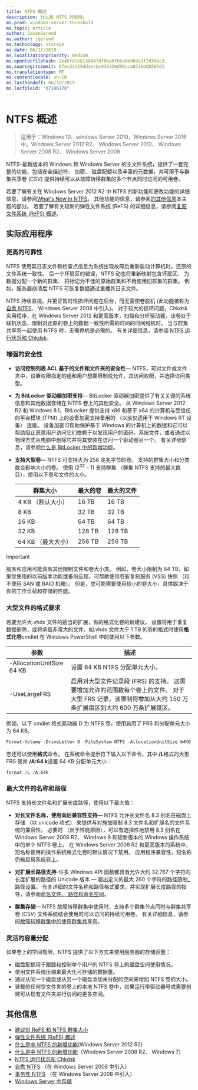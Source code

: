 ```yaml
---
title: NTFS 概述
description: 什么是 NTFS 的说明。
ms.prod: windows-server-threshold
ms.topic: article
author: JasonGerend
ms.author: jgerend
ms.technology: storage
ms.date: 06/17/2019
ms.localizationpriority: medium
ms.openlocfilehash: 2e45fd1eb13044fdf0ba0f66a6e909a3f2d39bc3
ms.sourcegitcommit: 6fec3ca19ddaecbc936320d98cca0736dd8505d1
ms.translationtype: MT
ms.contentlocale: zh-CN
ms.lasthandoff: 06/18/2019
ms.locfileid: "67196170"
---
```

# <a name="ntfs-overview"></a>NTFS 概述

>适用于：Windows 10、windows Server 2019，Windows Server 2016 中，Windows Server 2012 R2、 Windows Server 2012、 Windows Server 2008 R2、 Windows Server 2008

NTFS-最新版本的 Windows 和 Windows Server 的主文件系统，提供了一套完整的功能，包括安全描述符、 加密、 磁盘配额以及丰富的元数据，并可用于与群集共享卷 (CSV) 提供持续可以从故障转移群集的多个节点同时访问的可用卷。

若要了解有关在 Windows Server 2012 R2 中 NTFS 的新功能和更改功能的详细信息，请参阅[What's New in NTFS](https://docs.microsoft.com/previous-versions/windows/it-pro/windows-server-2012-r2-and-2012/dn466520(v%3dws.11))。 其他功能的信息，请参阅[的其他信息](#additional-information)本主题的部分。 若要了解有关较新的弹性文件系统 (ReFS) 的详细信息，请参阅[复原文件系统 (ReFS) 概述](../refs/refs-overview.md)。

## <a name="practical-applications"></a>实际应用程序

### <a name="increased-reliability"></a>更高的可靠性

NTFS 使用其日志文件和检查点信息为系统出现故障后重新启动计算机时，还原的文件系统一致性。 后一个坏扇区的错误，NTFS 动态将重新映射包含坏扇区、 为数据分配一个新的群集、 将标记为不佳的原始群集和不再使用旧群集的群集。 例如，服务器崩溃后 NTFS 可恢复数据通过重播其日志文件。

NTFS 持续监视，并更正暂时性损坏问题在后台，而无需使卷脱机 (此功能被称为[自愈 NTFS](https://docs.microsoft.com/previous-versions/windows/it-pro/windows-server-2008-R2-and-2008/cc771388(v=ws.10))、 Windows Server 2008 中引入)。 对于较大的损坏问题，Chkdsk 实用程序，在 Windows Server 2012 和更高版本，扫描和分析驱动器，该卷处于联机状态，限制对还原的卷上的数据一致性所需的时间的时间脱机时。 当与群集共享卷一起使用 NTFS 时，无需停机是必需的。 有关详细信息，请参阅 [NTFS 运行状况和 Chkdsk](https://docs.microsoft.com/previous-versions/windows/it-pro/windows-server-2012-r2-and-2012/hh831536(v%3dws.11))。

### <a name="increased-security"></a>增强的安全性

- **访问控制列表 ACL 基于的文件和文件夹的安全性**— NTFS，可对文件或文件夹中，设置权限指定的组和用户想要限制或允许，其访问权限，并选择访问类型。

- **为 BitLocker 驱动器加密支持**— BitLocker 驱动器加密提供了有关关键的系统信息和其他数据存储在 NTFS 卷上的其他安全。 从 Windows Server 2012 R2 和 Windows 8.1，BitLocker 提供支持 x86 和基于 x64 的计算机与受信任的平台模块 (TPM) 上的设备加密支持备用的 （以前仅适用于 Windows RT 设备） 连接。 设备加密可帮助保护基于 Windows 的计算机上的数据和它可以帮助阻止恶意用户访问它们依赖于以发现用户的密码，系统文件，或者通过以物理方式从电脑中删除它并将其安装在访问一个驱动器另一个。 有关详细信息，请参阅[什么是 BitLocker 中的新增功能](https://docs.microsoft.com/previous-versions/windows/it-pro/windows-server-2012-r2-and-2012/dn306081(v%3dws.11))。

- **支持大型卷**— NTFS 可支持大为 256 兆兆字节的卷。 支持的群集大小和分类数会影响大小的卷。 使用 (2<sup>32</sup> – 1) 支持群集 （群集 NTFS 支持的最大数目），使用以下卷和文件的大小。

  |群集大小|最大的卷|最大的文件|
  |---|---|---|
  |4 KB （默认大小）|16 TB|16 TB|
  |8 KB|32 TB|32 TB|
  |16 KB|64 TB|64 TB|
  |32 KB|128 TB|128 TB|
  |64 KB （最大大小）|256 TB|256 TB|

>[!IMPORTANT]
>服务和应用可能具有其他限制文件和卷大小类。 例如，卷大小限制为 64 TB，如果您使用的以前版本功能或备份应用，可帮助使用卷影复制服务 (VSS) 快照 （和不使用 SAN 或 RAID 机箱）。 但是，您可能需要使用较小的卷大小，具体取决于你的工作负荷和存储的性能。

### <a name="formatting-requirements-for-large-files"></a>大型文件的格式要求

若要允许大.vhdx 文件的适当的扩展，有的格式化卷的新建议。 设置将用于重复数据删除，或将承载非常大的文件，如.vhdx 文件大于 1 TB 的卷的格式时使用**格式化卷**cmdlet 在 Windows PowerShell 中的使用以下参数。

|参数|描述|
|---|---|
|-AllocationUnitSize 64 KB|设置 64 KB NTFS 分配单元大小。|
|-UseLargeFRS|启用对大型文件记录段 (FRS) 的支持。 这需要增加允许的范围数每个卷上的文件。 对于大型 FRS 记录，该限制将增加从大约 150 万条扩展盘区到大约 600 万条扩展盘区。|

例如，以下 cmdlet 格式驱动器 D 为 NTFS 卷，使用启用了 FRS 和分配单元大小为 64 KB。

```PowerShell
Format-Volume -DriveLetter D -FileSystem NTFS -AllocationUnitSize 64KB -UseLargeFRS
```

您还可以使用**格式**命令。 在系统命令提示符下输入以下命令，其中 **/L**格式的大型 FRS 卷并 **/A:64 k**设置 64 KB 分配单元大小：

```PowerShell
format /L /A:64k
```

### <a name="maximum-file-name-and-path"></a>最大文件的名称和路径

NTFS 支持长文件名和扩展长度路径，使用以下最大值：

- **对长文件名称，使用向后兼容性支持**— NTFS 允许长文件名 8.3 别名在磁盘上存储 （以 unicode 格式） 来提供与对施加限制 8.3 文件名和扩展名的文件系统的兼容性。 必要时 （出于性能原因），可以有选择性地禁用 8.3 别名在 Windows Server 2008 R2、 Windows 8 和较新版本的 Windows 操作系统中的单个 NTFS 卷上。
  在 Windows Server 2008 R2 和更高版本的系统中，短名称使用的操作系统格式化卷时默认情况下禁用。 应用程序兼容性，短名称仍被启用系统卷上。

- **对扩展长路径支持**-许多 Windows API 函数都具有允许大约 32,767 个字符的长度扩展的路径的 Unicode 版本 — 超出定义的最大 260 个字符的路径限制\_路径设置。 有关详细的文件名称和路径格式要求，并实现扩展长度路径的指导，请参阅[命名文件、 路径和命名空间](https://msdn.microsoft.com/library/windows/desktop/aa365247)。

- **群集存储**— NTFS 故障转移群集中使用时，支持多个群集节点同时与群集共享卷 (CSV) 文件系统结合使用时可以访问的持续可用卷。 有关详细信息，请参阅[故障转移群集中的使用群集共享卷](../../failover-clustering/failover-cluster-csvs.md)。

### <a name="flexible-allocation-of-capacity"></a>灵活的容量分配

如果卷上的空间有限，NTFS 提供了以下方式来使用服务器的存储容量：

- 磁盘配额用于跟踪和控制单个用户的 NTFS 卷上的磁盘空间使用情况。
- 使用文件系统压缩来最大化可存储的数据量。
- 通过从同一个磁盘或从另一个磁盘添加未分配的空间来增加 NTFS 卷的大小。
- 装载的任何空文件夹的卷上的本地 NTFS 卷中，如果运行带驱动器号或需要创建可从现有文件夹进行访问的更多空间。

## <a name="additional-information"></a>其他信息

- [建议对 ReFS 和 NTFS 群集大小](https://techcommunity.microsoft.com/t5/Storage-at-Microsoft/Cluster-size-recommendations-for-ReFS-and-NTFS/ba-p/425960)
- [弹性文件系统 (ReFS) 概述](../refs/refs-overview.md)
- [什么是中 NTFS 的新增功能](https://docs.microsoft.com/previous-versions/windows/it-pro/windows-server-2012-r2-and-2012/dn466520(v%3dws.11))(Windows Server 2012 R2)
- [什么是中 NTFS 的新增功能](https://docs.microsoft.com/previous-versions/windows/it-pro/windows-server-2008-R2-and-2008/ff383236(v=ws.10))（Windows Server 2008 R2、 Windows 7）
- [NTFS 运行状况和 Chkdsk](https://docs.microsoft.com/previous-versions/windows/it-pro/windows-server-2012-r2-and-2012/hh831536(v%3dws.11))
- [自愈 NTFS](https://docs.microsoft.com/previous-versions/windows/it-pro/windows-server-2008-R2-and-2008/cc771388(v=ws.10)) （在 Windows Server 2008 中引入）
- [事务性 NTFS](https://docs.microsoft.com/previous-versions/windows/it-pro/windows-server-2008-r2-and-2008/cc730726(v%3dws.10)) （在 Windows Server 2008 中引入）
- [Windows Server 中存储](../storage.md)